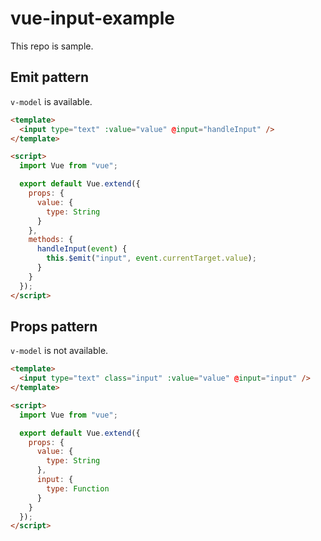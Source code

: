 # vue-input-example

This repo is sample.

## Emit pattern

`v-model` is available.

```html
<template>
  <input type="text" :value="value" @input="handleInput" />
</template>

<script>
  import Vue from "vue";

  export default Vue.extend({
    props: {
      value: {
        type: String
      }
    },
    methods: {
      handleInput(event) {
        this.$emit("input", event.currentTarget.value);
      }
    }
  });
</script>
```

## Props pattern

`v-model` is not available.

```html
<template>
  <input type="text" class="input" :value="value" @input="input" />
</template>

<script>
  import Vue from "vue";

  export default Vue.extend({
    props: {
      value: {
        type: String
      },
      input: {
        type: Function
      }
    }
  });
</script>
```
